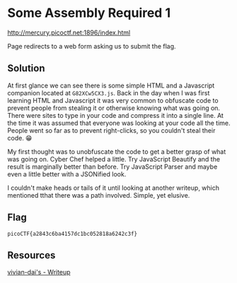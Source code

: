# Some Assembly Required 1
http://mercury.picoctf.net:1896/index.html

Page redirects to a web form asking us to submit the flag.  

## Solution 
At first glance we can see there is some simple HTML and a Javascript companion located at `G82XCw5CX3.js`. Back in the day when I was first learning HTML and Javascript it was very common to obfuscate code to prevent people from stealing it or otherwise knowing what was going on. There were sites to type in your code and compress it into a single line. At the time it was assumed that everyone was looking at your code all the time. People went so far as to prevent right-clicks, so you couldn't steal their code. 😁

My first thought was to unobfuscate the code to get a better grasp of what was going on. Cyber Chef helped a little. Try JavaScript Beautify and the result is marginally better than before. Try JavaScript Parser and maybe even a little better with a JSONified look. 

I couldn't make heads or tails of it until looking at another writeup, which mentioned tthat there was a path involved. Simple, yet elusive. 

## Flag 
`picoCTF{a2843c6ba4157dc1bc052818a6242c3f}`

## Resources 
[vivian-dai's - Writeup](https://github.com/vivian-dai/PicoCTF2021-Writeup/blob/main/Web%20Exploitation/Some%20Assembly%20Required%201/Some%20Assembly%20Required%201.md)
